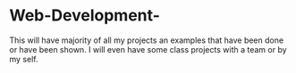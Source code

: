 # Web-Development-
This will have majority of all my projects an examples that have been done or have been shown.  I will even have some class projects with a team or by my self. 
